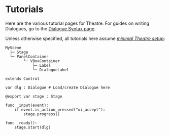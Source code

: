 # Tutorials

Here are the various tutorial pages for Theatre. For guides on writing Dialogues, go to the [Dialogue Syntax page](../class/dialogue/syntax.md).

Unless otherwise specified, all tutorials here assume [_minimal Theatre setup_](minimal_setup/index.md):

```
MyScene
  ├─ Stage
  └─ PanelContainer
        └─ VBoxContainer
            ├─ Label
            └─ DialogueLabel
```

```gdscript
extends Control

var dlg : Dialogue # Load/create Dialogue here

@export var stage : Stage

func _input(event):
    if event.is_action_pressed("ui_accept"):
        stage.progress()

func _ready():
    stage.start(dlg)
```
